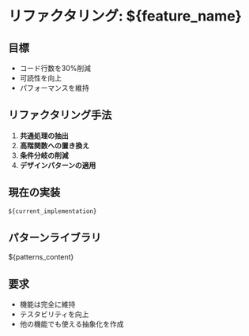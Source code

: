 # リファクタリング: ${feature_name}

## 目標
- コード行数を30%削減
- 可読性を向上
- パフォーマンスを維持

## リファクタリング手法
1. **共通処理の抽出**
2. **高階関数への置き換え**
3. **条件分岐の削減**
4. **デザインパターンの適用**

## 現在の実装
```typescript
${current_implementation}
```

## パターンライブラリ
${patterns_content}

## 要求
- 機能は完全に維持
- テスタビリティを向上
- 他の機能でも使える抽象化を作成